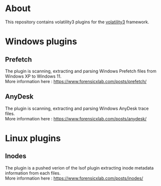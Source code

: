 # About
This repository contains volatility3 plugins for the <a href="https://github.com/volatilityfoundation/volatility3/">volatility3</a> framework.


# Windows plugins

## Prefetch

The plugin is scanning, extracting and parsing Windows Prefetch files from Windows XP to Windows 11.
<br>
More information here : <a href="https://www.forensicxlab.com/posts/prefetch/">https://www.forensicxlab.com/posts/prefetch/</a>

## AnyDesk

The plugin is scanning, extracting and parsing Windows AnyDesk trace files.
<br>
More information here : <a href="https://www.forensicxlab.com/posts/anydesk/">https://www.forensicxlab.com/posts/anydesk/</a>


# Linux plugins

## Inodes

The plugin is a pushed verion of the lsof plugin extracting inode metadata information from each files.
<br>
More information here : https://www.forensicxlab.com/posts/inodes/
